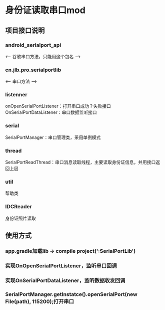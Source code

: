 # 身份证读取串口mod

## 项目接口说明

### android_serialport_api
<-- 谷歌串口方法，只能用这个包名 -->

### cn.jlb.pro.serialportlib
<-- 串口方法 -->

### listenner
onOpenSerialPortListener：打开串口成功？失败接口
OnSerialPortDataListener：串口数据监听接口

### serial
SerialPortManager：串口管理类，采用单例模式

### thread
SerialPortReadThread：串口消息读取线程，主要读取身份证信息，并用接口返回上层

### util
帮助类

### IDCReader
身份证照片读取

## 使用方式

### app.gradle加载lib  ->  compile project(':SerialPortLib')
### 实现OnOpenSerialPortListener，监听串口回调
### 实现OnSerialPortDataListener，监听数据收发回调
### SerialPortManager.getInstatce().openSerialPort(new File(path), 115200);打开串口